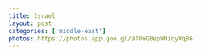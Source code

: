 ```yaml
---
title: Israel
layout: post
categories: ['middle-east']
photos: https://photos.app.goo.gl/9JUnG8epWHiqyXq86
---
```

